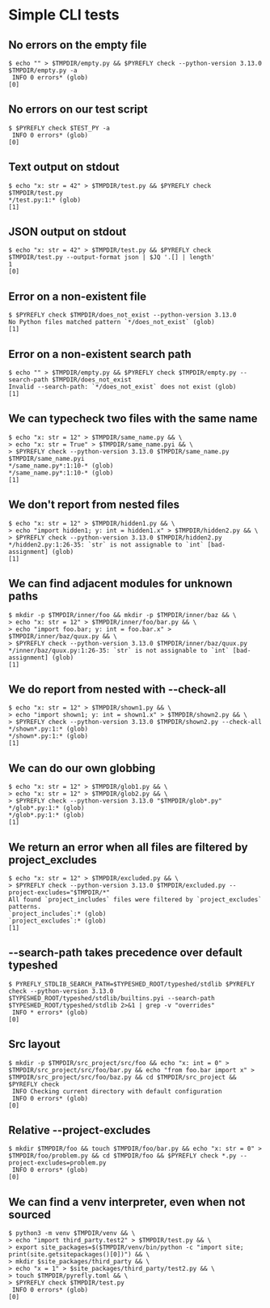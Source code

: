 # Simple CLI tests

## No errors on the empty file

```scrut {output_stream: stderr}
$ echo "" > $TMPDIR/empty.py && $PYREFLY check --python-version 3.13.0 $TMPDIR/empty.py -a
 INFO 0 errors* (glob)
[0]
```

## No errors on our test script

```scrut {output_stream: stderr}
$ $PYREFLY check $TEST_PY -a
 INFO 0 errors* (glob)
[0]
```

## Text output on stdout

```scrut
$ echo "x: str = 42" > $TMPDIR/test.py && $PYREFLY check $TMPDIR/test.py
*/test.py:1:* (glob)
[1]
```

## JSON output on stdout

```scrut
$ echo "x: str = 42" > $TMPDIR/test.py && $PYREFLY check $TMPDIR/test.py --output-format json | $JQ '.[] | length'
1
[0]
```

## Error on a non-existent file

```scrut {output_stream: stderr}
$ $PYREFLY check $TMPDIR/does_not_exist --python-version 3.13.0
No Python files matched pattern `*/does_not_exist` (glob)
[1]
```

## Error on a non-existent search path

```scrut {output_stream: stderr}
$ echo "" > $TMPDIR/empty.py && $PYREFLY check $TMPDIR/empty.py --search-path $TMPDIR/does_not_exist
Invalid --search-path: `*/does_not_exist` does not exist (glob)
[1]
```

## We can typecheck two files with the same name

```scrut
$ echo "x: str = 12" > $TMPDIR/same_name.py && \
> echo "x: str = True" > $TMPDIR/same_name.pyi && \
> $PYREFLY check --python-version 3.13.0 $TMPDIR/same_name.py $TMPDIR/same_name.pyi
*/same_name.py*:1:10-* (glob)
*/same_name.py*:1:10-* (glob)
[1]
```

## We don't report from nested files

```scrut
$ echo "x: str = 12" > $TMPDIR/hidden1.py && \
> echo "import hidden1; y: int = hidden1.x" > $TMPDIR/hidden2.py && \
> $PYREFLY check --python-version 3.13.0 $TMPDIR/hidden2.py
*/hidden2.py:1:26-35: `str` is not assignable to `int` [bad-assignment] (glob)
[1]
```

## We can find adjacent modules for unknown paths

```scrut
$ mkdir -p $TMPDIR/inner/foo && mkdir -p $TMPDIR/inner/baz && \
> echo "x: str = 12" > $TMPDIR/inner/foo/bar.py && \
> echo "import foo.bar; y: int = foo.bar.x" > $TMPDIR/inner/baz/quux.py && \
> $PYREFLY check --python-version 3.13.0 $TMPDIR/inner/baz/quux.py
*/inner/baz/quux.py:1:26-35: `str` is not assignable to `int` [bad-assignment] (glob)
[1]
```

## We do report from nested with --check-all

```scrut
$ echo "x: str = 12" > $TMPDIR/shown1.py && \
> echo "import shown1; y: int = shown1.x" > $TMPDIR/shown2.py && \
> $PYREFLY check --python-version 3.13.0 $TMPDIR/shown2.py --check-all
*/shown*.py:1:* (glob)
*/shown*.py:1:* (glob)
[1]
```

## We can do our own globbing

```scrut
$ echo "x: str = 12" > $TMPDIR/glob1.py && \
> echo "x: str = 12" > $TMPDIR/glob2.py && \
> $PYREFLY check --python-version 3.13.0 "$TMPDIR/glob*.py"
*/glob*.py:1:* (glob)
*/glob*.py:1:* (glob)
[1]
```

## We return an error when all files are filtered by project_excludes

```scrut {output_stream: stderr}
$ echo "x: str = 12" > $TMPDIR/excluded.py && \
> $PYREFLY check --python-version 3.13.0 $TMPDIR/excluded.py --project-excludes="$TMPDIR/*"
All found `project_includes` files were filtered by `project_excludes` patterns.
`project_includes`:* (glob)
`project_excludes`:* (glob)
[1]
```

## --search-path takes precedence over default typeshed

```scrut
$ PYREFLY_STDLIB_SEARCH_PATH=$TYPESHED_ROOT/typeshed/stdlib $PYREFLY check --python-version 3.13.0 $TYPESHED_ROOT/typeshed/stdlib/builtins.pyi --search-path $TYPESHED_ROOT/typeshed/stdlib 2>&1 | grep -v "overrides"
 INFO * errors* (glob)
[0]
```

## Src layout

```scrut {output_stream: stderr}
$ mkdir -p $TMPDIR/src_project/src/foo && echo "x: int = 0" > $TMPDIR/src_project/src/foo/bar.py && echo "from foo.bar import x" > $TMPDIR/src_project/src/foo/baz.py && cd $TMPDIR/src_project && $PYREFLY check
 INFO Checking current directory with default configuration
 INFO 0 errors* (glob)
[0]
```

## Relative --project-excludes

```scrut {output_stream: stderr}
$ mkdir $TMPDIR/foo && touch $TMPDIR/foo/bar.py && echo "x: str = 0" > $TMPDIR/foo/problem.py && cd $TMPDIR/foo && $PYREFLY check *.py --project-excludes=problem.py
 INFO 0 errors* (glob)
[0]
```

## We can find a venv interpreter, even when not sourced

```scrut {output_stream: stderr}
$ python3 -m venv $TMPDIR/venv && \
> echo "import third_party.test2" > $TMPDIR/test.py && \
> export site_packages=$($TMPDIR/venv/bin/python -c "import site; print(site.getsitepackages()[0])") && \
> mkdir $site_packages/third_party && \
> echo "x = 1" > $site_packages/third_party/test2.py && \
> touch $TMPDIR/pyrefly.toml && \
> $PYREFLY check $TMPDIR/test.py
 INFO 0 errors* (glob)
[0]
```

